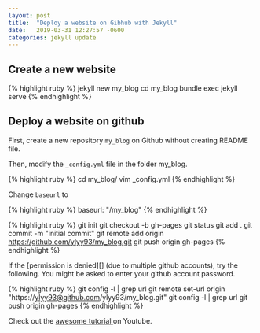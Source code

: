 ```yaml
---
layout: post
title:  "Deploy a website on Gibhub with Jekyll"
date:   2019-03-31 12:27:57 -0600
categories: jekyll update
---
```


## Create a new website
{% highlight ruby %}
jekyll new my_blog
cd my_blog
bundle exec jekyll serve
{% endhighlight %}

## Deploy a website on github
First, create a new repository `my_blog` on Github without creating README file.

Then, modify the `_config.yml` file in the folder my_blog.

{% highlight ruby %}
cd my_blog/
vim _config.yml
{% endhighlight %}

Change `baseurl` to

{% highlight ruby %}
baseurl: "/my_blog"
{% endhighlight %}

{% highlight ruby %}
git init
git checkout -b gh-pages
git status
git add .
git commit -m "initial commit"
git remote add origin https://github.com/ylyy93/my_blog.git
git push origin gh-pages
{% endhighlight %}

If the [permission is denied][] (due to multiple github accounts), try the following. You might be asked to enter your github account password.

{% highlight ruby %}
git config -l | grep url
git remote set-url origin "https://ylyy93@github.com/ylyy93/my_blog.git"
git config -l | grep url
git push origin gh-pages
{% endhighlight %}

Check out the [awesome tutorial ][awesome-tutorial] on Youtube.

[awesome-tutorial]: https://www.youtube.com/watch?v=fqFjuX4VZmU&list=PLLAZ4kZ9dFpOPV5C5Ay0pHaa0RJFhcmcB&index=19
[denied-permission]: https://www.a2hosting.com/kb/developer-corner/version-control-systems1/403-forbidden-error-message-when-you-try-to-push-to-a-github-repository
